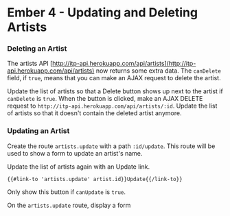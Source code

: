Ember 4 - Updating and Deleting Artists
===

### Deleting an Artist

The artists API [http://itp-api.herokuapp.com/api/artists](http://itp-api.herokuapp.com/api/artists) now returns some extra data. The `canDelete` field, if `true`, means that you can make an AJAX request to delete the artist.

Update the list of artists so that a Delete button shows up next to the artist if `canDelete` is `true`. When the button is clicked, make an AJAX DELETE request to `http://itp-api.herokuapp.com/api/artists/:id`. Update the list of artists so that it doesn't contain the deleted artist anymore.

### Updating an Artist

Create the route `artists.update` with a path `:id/update`. This route will be used to show a form to update an artist's name.

Update the list of artists again with an Update link.

```
{{#link-to 'artists.update' artist.id}}Update{{/link-to}}
```

Only show this button if `canUpdate` is `true`.

On the `artists.update` route, display a form
